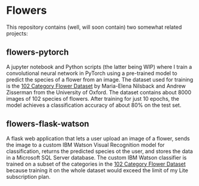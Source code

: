 # Flowers

This repository contains (well, will soon contain) two somewhat related projects:

## flowers-pytorch
A jupyter notebook and Python scripts (the latter being WIP) where I train a convolutional neural network in PyTorch using a pre-trained model to predict the species of a flower from an image. The dataset used for training is the [102 Category Flower Dataset](http://www.robots.ox.ac.uk/~vgg/data/flowers/102/) by Maria-Elena Nilsback and Andrew Zisserman from the University of Oxford. The dataset contains about 8000 images of 102 species of flowers. After training for just 10 epochs, the model achieves a classification accuracy of about 80% on the test set. 

## flowers-flask-watson
A flask web application that lets a user upload an image of a flower, sends the image to a custom IBM Watson Visual Recognition model for classification, returns the predicted species ot the user, and stores the data in a Microsoft SQL Server database. 
The custom IBM Watson classifier is trained on a subset of the categories in the [102 Category Flower Dataset](http://www.robots.ox.ac.uk/~vgg/data/flowers/102/) because training it on the whole dataset would exceed the limit of my Lite subscription plan.
